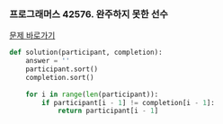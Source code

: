 ### 프로그래머스 42576. 완주하지 못한 선수

[문제 바로가기](https://programmers.co.kr/learn/courses/30/lessons/42576)

```python
def solution(participant, completion):
    answer = ''
    participant.sort()
    completion.sort()
    
    for i in range(len(participant)):
        if participant[i - 1] != completion[i - 1]:
            return participant[i - 1]
```